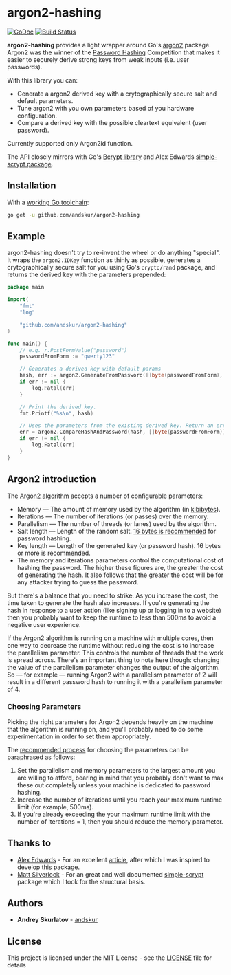 # argon2-hashing
[![GoDoc](https://godoc.org/github.com/elithrar/simple-scrypt?status.svg)](https://godoc.org/github.com/andskur/argon2-hashing) [![Build Status](https://travis-ci.org/andskur/argon2-hashing.svg?branch=master)](https://travis-ci.org/andskur/argon2-hashing)

**argon2-hashing** provides a light wrapper around Go's [argon2](https://godoc.org/golang.org/x/crypto/argon2) package.
Argon2 was the winner of the [Password Hashing](https://password-hashing.net) Competition that makes it easier to securely derive strong keys from weak
inputs (i.e. user passwords).

With this library you can:
* Generate a argon2 derived key with a crytographically secure salt and default parameters.
* Tune argon2 with you own parameters based of you hardware configuration.
* Compare a derived key with the possible cleartext equivalent (user password).

Currently supported only Argon2id function.

The API closely mirrors with Go's [Bcrypt library](https://godoc.org/golang.org/x/crypto/bcrypt)
 and Alex Edwards [simple-scrypt package](https://github.com/elithrar/simple-scrypt).

## Installation

With a [working Go toolchain](https://golang.org/doc/code.html):

```sh
go get -u github.com/andskur/argon2-hashing
```

## Example

argon2-hashing doesn't try to re-invent the wheel or do anything "special". It
wraps the `argon2.IDKey` function as thinly as possible, generates a
crytographically secure salt for you using Go's `crypto/rand` package, and
returns the derived key with the parameters prepended:

```go
package main

import(
    "fmt"
    "log"

    "github.com/andskur/argon2-hashing"
)

func main() {
    // e.g. r.PostFormValue("password")
    passwordFromForm := "qwerty123"

    // Generates a derived key with default params
    hash, err := argon2.GenerateFromPassword([]byte(passwordFromForm), argon2.DefaultParams)
    if err != nil {
        log.Fatal(err)
    }

    // Print the derived key.
    fmt.Printf("%s\n", hash)

    // Uses the parameters from the existing derived key. Return an error if they don't match.
    err = argon2.CompareHashAndPassword(hash, []byte(passwordFromForm))
    if err != nil {
        log.Fatal(err)
    }
}
```

## Argon2 introduction
The [Argon2 algorithm](https://tools.ietf.org/html/draft-irtf-cfrg-argon2-04) accepts a number of configurable parameters:

* Memory — The amount of memory used by the algorithm (in [kibibytes](https://en.wikipedia.org/wiki/Kibibyte)).
* Iterations — The number of iterations (or passes) over the memory.
* Parallelism — The number of threads (or lanes) used by the algorithm.
* Salt length — Length of the random salt. [16 bytes is recommended](https://tools.ietf.org/html/draft-irtf-cfrg-argon2-04#section-3.1) for password hashing.
* Key length — Length of the generated key (or password hash). 16 bytes or more is recommended.
* The memory and iterations parameters control the computational cost of hashing the password. The higher these figures are, the greater the cost of generating the hash. It also follows that the greater the cost will be for any attacker trying to guess the password.

But there's a balance that you need to strike. As you increase the cost, the time taken to generate the hash also increases. If you're generating the hash in response to a user action (like signing up or logging in to a website) then you probably want to keep the runtime to less than 500ms to avoid a negative user experience.

If the Argon2 algorithm is running on a machine with multiple cores, then one way to decrease the runtime without reducing the cost is to increase the parallelism parameter. This controls the number of threads that the work is spread across. There's an important thing to note here though: changing the value of the parallelism parameter changes the output of the algorithm. So — for example — running Argon2 with a parallelism parameter of 2 will result in a different password hash to running it with a parallelism parameter of 4.

### Choosing Parameters
Picking the right parameters for Argon2 depends heavily on the machine that the algorithm is running on, and you'll probably need to do some experimentation in order to set them appropriately.

The [recommended process](https://tools.ietf.org/html/draft-irtf-cfrg-argon2-04#section-4) for choosing the parameters can be paraphrased as follows:

1. Set the parallelism and memory parameters to the largest amount you are willing to afford, bearing in mind that you probably don't want to max these out completely unless your machine is dedicated to password hashing.
2. Increase the number of iterations until you reach your maximum runtime limit (for example, 500ms).
3. If you're already exceeding the your maximum runtime limit with the number of iterations = 1, then you should reduce the memory parameter.

## Thanks to
* [Alex Edwards](https://github.com/alexedwards) - For an excellent [article](https://www.alexedwards.net/blog/how-to-hash-and-verify-passwords-with-argon2-in-go), after which I was inspired to develop this package.
* [Matt Silverlock](https://github.com/elithrar) - For an great and well documented [simple-scrypt](https://github.com/elithrar/simple-scrypt) package which I took for the structural basis.

## Authors

* **Andrey Skurlatov** - [andskur](https://github.com/andskur)

## License

This project is licensed under the MIT License - see the [LICENSE](LICENSE) file for details